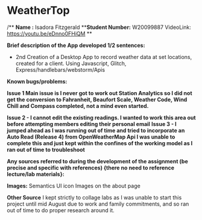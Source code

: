 #  WeatherTop

/**
**Name :** Isadora Fitzgerald
****Student Number:** W20099887
VideoLink: https://youtu.be/eDnno0FHiQM ** 

**Brief description of the App developed 1/2 sentences:**

- 2nd Creation of a Desktop App to record weather data at set locations, created for a client. Using Javascript, Glitch, Express/handlebars/webstorm/Apis

**__Known bugs/problems:__**

**Issue 1 Main issue is I never got to work out Station Analytics so I did not get the conversion to Fahranheit, Beaufort Scale, Weather Code, Wind Chill and Compass completed, not a mind even started.**

**Issue 2 - I cannot edit the existing readings. I wanted to work this area out before attempting members editing their personal email**
**Issue 3 - I jumped ahead as I was running out of time and tried to incorporate an Auto Read (Release 4) from OpenWeatherMap Api I was unable to complete this and just kept within the confines of the working model as I ran out of time to troubleshoot**


**Any sources referred to during the development of the assignment (be precise and specific with references) {there no need to reference lecture/lab materials}:**

**Images:**
Semantics UI icon Images on the about page

**Other Source**
I kept strictly to collage labs as I was unable to start this project until mid August due to work and family commitments, and so ran out of time to do proper research around it.

